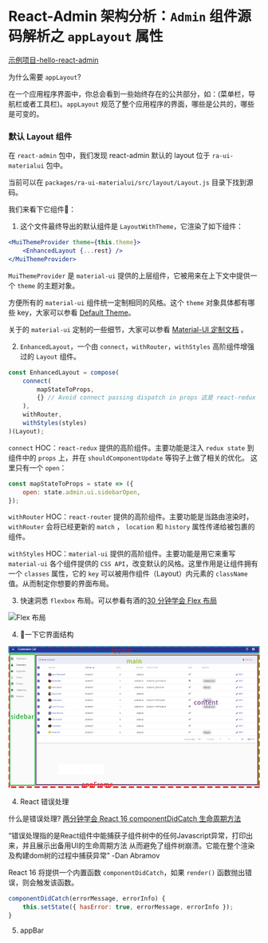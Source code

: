 # React-Admin 架构分析：`Admin` 组件源码解析之 `appLayout` 属性

[示例项目-hello-react-admin](https://github.com/Kirk-Wang/hello-react-admin)

为什么需要 `appLayout`?

在一个应用程序界面中，你总会看到一些始终存在的公共部分，如：(菜单栏，导航栏或者工具栏)。`appLayout` 规范了整个应用程序的界面，哪些是公共的，哪些是可变的。

### 默认 Layout 组件

在 `react-admin` 包中，我们发现 react-admin 默认的 layout 位于 `ra-ui-materialui` 包中。

当前可以在 `packages/ra-ui-materialui/src/layout/Layout.js` 目录下找到源码。

我们来看下它组件🌲：

1. 这个文件最终导出的默认组件是 `LayoutWithTheme`，它渲染了如下组件：

```jsx
<MuiThemeProvider theme={this.theme}>
    <EnhancedLayout {...rest} />
</MuiThemeProvider>
```

`MuiThemeProvider` 是 `material-ui` 提供的上层组件，它被用来在上下文中提供一个 `theme` 的主题对象。

方便所有的 `material-ui` 组件统一定制相同的风格。这个 `theme` 对象具体都有哪些 key，大家可以参看 [Default Theme](https://material-ui.com/customization/default-theme/)。

关于的 `material-ui` 定制的一些细节，大家可以参看 [Material-UI 定制文档](https://github.com/Kirk-Wang/react-admin-app) 。

2. `EnhancedLayout`，一个由 `connect`，`withRouter`，`withStyles` 高阶组件增强过的 `Layout` 组件。

```js
const EnhancedLayout = compose(
    connect(
        mapStateToProps,
        {} // Avoid connect passing dispatch in props 这是 react-redux 的一个处理机制，大家可以翻看源码
    ),
    withRouter,
    withStyles(styles)
)(Layout);
```

`connect` HOC：`react-redux` 提供的高阶组件。主要功能是注入 `redux state` 到组件中的 `props` 上，并在 `shouldComponentUpdate` 等钩子上做了相关的优化。 这里只有一个 `open`：

```jsx
const mapStateToProps = state => ({
    open: state.admin.ui.sidebarOpen,
});
```

`withRouter` HOC：`react-router` 提供的高阶组件。主要功能是当路由渲染时， `withRouter` 会将已经更新的 `match` ， `location` 和 `history` 属性传递给被包裹的组件。

`withStyles` HOC：`material-ui` 提供的高阶组件。主要功能是用它来重写 `material-ui` 各个组件提供的 `CSS API`，改变默认的风格。这里作用是让组件拥有一个 `classes` 属性，它的 `key` 可以被用作组件（Layout）内元素的 `className` 值。从而制定你想要的界面布局。

3. 快速洞悉 `flexbox` 布局。可以参看有酒的[30 分钟学会 Flex 布局](https://zhuanlan.zhihu.com/p/25303493)

![Flex 布局](https://pic3.zhimg.com/v2-54a0fc96ef4f455aefb8ee4bc133291b_1200x500.jpg)

4. 👀一下它界面结构

![](../images/core-admin-app-layout/1.png)

4. React 错误处理

什么是错误处理? [两分钟学会 React 16 componentDidCatch 生命周期方法](https://www.zcfy.cc/article/2-minutes-to-learn-react-16s-componentdidcatch-lifecycle-method)

“错误处理指的是React组件中能捕获子组件树中的任何Javascript异常，打印出来，并且展示出备用UI的生命周期方法 从而避免了组件树崩溃。它能在整个渲染及构建dom树的过程中捕获异常” -Dan Abramov

React 16 将提供一个内置函数 `componentDidCatch`，如果 `render()` 函数抛出错误，则会触发该函数。

```jsx
componentDidCatch(errorMessage, errorInfo) {
    this.setState({ hasError: true, errorMessage, errorInfo });
}
```

5. appBar